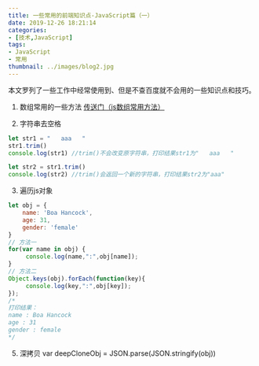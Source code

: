```yaml
---
title: 一些常用的前端知识点-JavaScript篇（一）
date: 2019-12-26 18:21:14
categories:
- [技术,JavaScript]
tags:
- JavaScript
- 常用
thumbnail: ../images/blog2.jpg
---
```

本文罗列了一些工作中经常使用到、但是不查百度就不会用的一些知识点和技巧。
<!-- more -->
1. 数组常用的一些方法
[传送门（js数组常用方法）](https://sesshouin-kiara.github.io/2019/12/26/blog3)

2. 字符串去空格
```javascript
let str1 = "   aaa   "
str1.trim()
console.log(str1) //trim()不会改变原字符串，打印结果str1为"   aaa   "

let str2 = str1.trim()
console.log(str2) //trim()会返回一个新的字符串，打印结果str2为"aaa"
```

3. 遍历js对象
```javascript
let obj = {
    name: 'Boa Hancock',
    age: 31,
    gender: 'female'
}
// 方法一
for(var name in obj) {
     console.log(name,":",obj[name]);
}
// 方法二
Object.keys(obj).forEach(function(key){
     console.log(key,":",obj[key]);
});
/*
打印结果：
name : Boa Hancock
age : 31
gender : female
*/
```

5. 深拷贝
var deepCloneObj = JSON.parse(JSON.stringify(obj))



